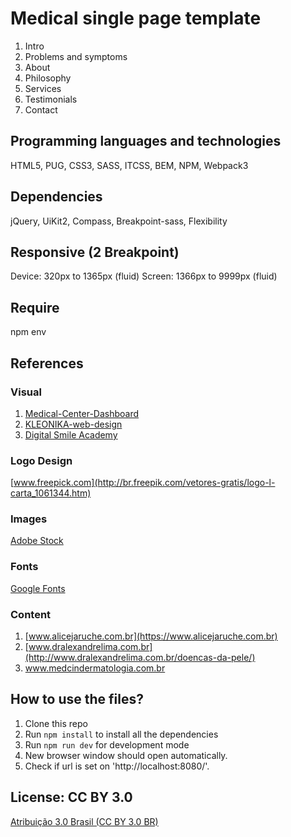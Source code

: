 # Medical single page template

1. Intro
2. Problems and symptoms
3. About
3. Philosophy
4. Services
5. Testimonials
6. Contact

## Programming languages and technologies

HTML5, PUG, CSS3, SASS, ITCSS, BEM, NPM, Webpack3

## Dependencies

jQuery, UiKit2, Compass, Breakpoint-sass, Flexibility

## Responsive (2 Breakpoint)

Device: 320px to 1365px (fluid)
Screen: 1366px to 9999px (fluid)

## Require

npm env

## References

### Visual

1. [Medical-Center-Dashboard](https://www.behance.net/gallery/55109081/Medical-Center-Dashboard)
2. [KLEONIKA-web-design](https://www.behance.net/gallery/47242605/KLEONIKA-web-design)
3. [Digital Smile Academy](http://dsa.clinic/)

### Logo Design

[www.freepick.com](http://br.freepik.com/vetores-gratis/logo-l-carta_1061344.htm)

### Images

[Adobe Stock](https://stock.adobe.com)

### Fonts

[Google Fonts](https://fonts.google.com/)

### Content

1. [www.alicejaruche.com.br](https://www.alicejaruche.com.br)
2. [www.dralexandrelima.com.br](http://www.dralexandrelima.com.br/doencas-da-pele/)
3. [www.medcindermatologia.com.br ](http://medcindermatologia.com.br/ )

## How to use the files?

1. Clone this repo
2. Run `npm install` to install all the dependencies
3. Run `npm run dev` for development mode
4. New browser window should open automatically.
5. Check if url is set on 'http://localhost:8080/'.

## License: CC BY 3.0

[Atribuição 3.0 Brasil (CC BY 3.0 BR)](https://creativecommons.org/licenses/by/3.0/br/)
